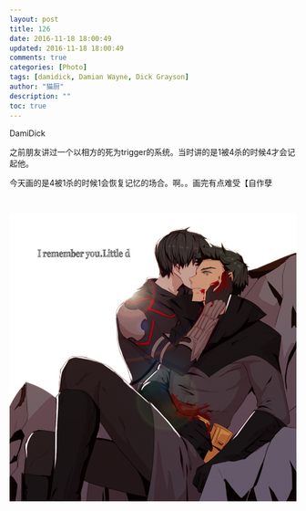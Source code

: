 ```yaml
---
layout: post
title: 126
date: 2016-11-18 18:00:49
updated: 2016-11-18 18:00:49
comments: true
categories: [Photo]
tags: [damidick, Damian Wayne, Dick Grayson]
author: "猫厨"
description: ""
toc: true
---
```


<p>DamiDick</p> 
<p>之前朋友讲过一个以相方的死为trigger的系统。当时讲的是1被4杀的时候4才会记起他。</p> 
<p>今天画的是4被1杀的时候1会恢复记忆的场合。啊。。画完有点难受【自作孽</p> 
<p><br /></p>

![](https://raw.githubusercontent.com/alicewish/meowchain247/master/img_cVZNdzJtQk9JV2RvcVVyMVN6NHI3bkRHRzZyMGxaSlRteDdnU1RFYWhNdElTbnI2QVlmQ3pRPT0.jpg)